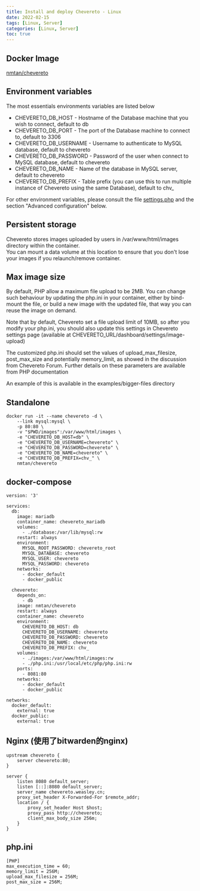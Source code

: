 ```yaml
---
title: Install and deploy Chevereto - Linux
date: 2022-02-15
tags: [Linux, Server]
categories: [Linux, Server]
toc: true
---
```


## Docker Image
[nmtan/chevereto](https://hub.docker.com/r/nmtan/chevereto/)

## Environment variables
The most essentials environments variables are listed below
- CHEVERETO_DB_HOST - Hostname of the Database machine that you wish to connect, default to db
- CHEVERETO_DB_PORT - The port of the Database machine to connect to, default to 3306
- CHEVERETO_DB_USERNAME - Username to authenticate to MySQL database, default to chevereto
- CHEVERETO_DB_PASSWORD - Password of the user when connect to MySQL database, default to chevereto
- CHEVERETO_DB_NAME - Name of the database in MySQL server, default to chevereto
- CHEVERETO_DB_PREFIX - Table prefix (you can use this to run multiple instance of Chevereto using the same Database), default to chv_

For other environment variables, please consult the file [settings.php](https://github.com/tanmng/docker-chevereto/blob/master/settings.php) and the section "Advanced configuration" below.

## Persistent storage
Chevereto stores images uploaded by users in /var/www/html/images directory within the container.  
You can mount a data volume at this location to ensure that you don't lose your images if you relaunch/remove container.

## Max image size
By default, PHP allow a maximum file upload to be 2MB. You can change such behaviour by updating the php.ini in your container, either by bind-mount the file, or build a new image with the updated file, that way you can reuse the image on demand.

Note that by default, Chevereto set a file upload limit of 10MB, so after you modify your php.ini, you should also update this settings in Chevereto settings page (available at CHEVERETO_URL/dashboard/settings/image-upload)

The customized php.ini should set the values of upload_max_filesize, post_max_size and potentially memory_limit, as showed in the discussion from Chevereto Forum. Further details on these parameters are available from PHP documentation

An example of this is available in the examples/bigger-files directory

## Standalone
```
docker run -it --name chevereto -d \
    --link mysql:mysql \
    -p 80:80 \
    -v "$PWD/images":/var/www/html/images \
    -e "CHEVERETO_DB_HOST=db" \
    -e "CHEVERETO_DB_USERNAME=chevereto" \
    -e "CHEVERETO_DB_PASSWORD=chevereto" \
    -e "CHEVERETO_DB_NAME=chevereto" \
    -e "CHEVERETO_DB_PREFIX=chv_" \
    nmtan/chevereto
```

## docker-compose
```
version: '3'

services:
  db:
    image: mariadb
    container_name: chevereto_mariadb
    volumes:
      - ./database:/var/lib/mysql:rw
    restart: always
    environment:
      MYSQL_ROOT_PASSWORD: chevereto_root
      MYSQL_DATABASE: chevereto
      MYSQL_USER: chevereto
      MYSQL_PASSWORD: chevereto
    networks:
      - docker_default
      - docker_public

  chevereto:
    depends_on:
      - db
    image: nmtan/chevereto
    restart: always
    container_name: chevereto
    environment:
      CHEVERETO_DB_HOST: db
      CHEVERETO_DB_USERNAME: chevereto
      CHEVERETO_DB_PASSWORD: chevereto
      CHEVERETO_DB_NAME: chevereto
      CHEVERETO_DB_PREFIX: chv_
    volumes:
      - ./images:/var/www/html/images:rw
      - ./php.ini:/usr/local/etc/php/php.ini:rw
    ports:
      - 8081:80
    networks:
      - docker_default
      - docker_public

networks:
  docker_default:
    external: true
  docker_public:
    external: true
```

## Nginx (使用了bitwarden的nginx) 
```
upstream chevereto {
    server chevereto:80;
}

server {
    listen 8080 default_server;
    listen [::]:8080 default_server;
    server_name chevereto.weasley.cn;
    proxy_set_header X-Forwarded-For $remote_addr;
    location / {
        proxy_set_header Host $host;
        proxy_pass http://chevereto;
        client_max_body_size 256m;
    }
}
```

## php.ini
```
[PHP]
max_execution_time = 60;
memory_limit = 256M;
upload_max_filesize = 256M;
post_max_size = 256M;
```
